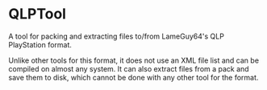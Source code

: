 # QLPTool
A tool for packing and extracting files to/from LameGuy64's QLP PlayStation format.

Unlike other tools for this format, it does not use an XML file list and can be compiled on almost any system.
It can also extract files from a pack and save them to disk, which cannot be done with any other tool for the format.
